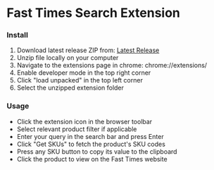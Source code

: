 # Fast Times Search Extension

### Install
1. Download latest release ZIP from: [Latest Release](https://github.com/idkfelix/FT-Search/releases)
2. Unzip file locally on your computer
3. Navigate to the extensions page in chrome: chrome://extensions/
4. Enable developer mode in the top right corner
5. Click "load unpacked" in the top left corner
6. Select the unzipped extension folder

### Usage
- Click the extension icon in the browser toolbar
- Select relevant product filter if applicable
- Enter your query in the search bar and press Enter
- Click "Get SKUs" to fetch the product's SKU codes
- Press any SKU button to copy its value to the clipboard
- Click the product to view on the Fast Times website
